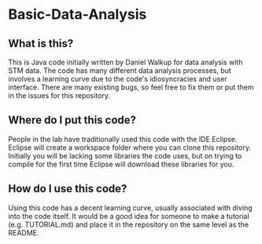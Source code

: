 # Basic-Data-Analysis

## What is this?

This is Java code initially written by Daniel Walkup for data analysis with STM data. The code has many different data analysis processes, but involves a learning curve due to the code's idiosyncracies and user interface. There are many existing bugs, so feel free to fix them or put them in the issues for this repository.

## Where do I put this code?

People in the lab have traditionally used this code with the IDE Eclipse. Eclipse will create a workspace folder where you can clone this repository. Initially you will be lacking some libraries the code uses, but on trying to compile for the first time Eclipse will download these libraries for you.

## How do I use this code?

Using this code has a decent learning curve, usually associated with diving into the code itself. It would be a good idea for someone to make a tutorial (e.g. TUTORIAL.md) and place it in the repository on the same level as the README. 
